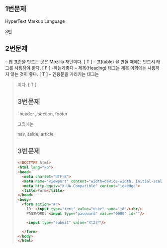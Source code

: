 ## 1번문제

HyperText Markup Language

3번



## 2번문제

– 웹 표준을 만드는 곳은 Mozilla 재단이다. [ T ]
– 표(table) 을 만들 때에는 반드시 <th> 태그를 사용해야 한다. [  F ] -하는게좋다
– 제목(Heading) 태그는 제목 이외에는 사용하지 않는 것이 좋다. [ T ]
– 인용문을 가리키는 태그는 <blockquote> 이다. [ T ]



## 3번문제

-header , section, footer



그외에는 

nav, aside, article



## 3번문제

```html
<!DOCTYPE html>
<html lang="ko">
<head>
  <meta charset="UTF-8">
  <meta name="viewport" content="width=device-width, initial-scale=1.0">
  <meta http-equiv="X-UA-Compatible" content="ie=edge">
  <title>Form</title>
</head>
<body>
  <form action="#">
    ID: <input type="text" value="user" name="id"/><br/>
    PASSWORD: <input type="password" value="0000" id=""/>

    <input type="submit" value="로그인"/>

  </form>
</body>
</html>
```



